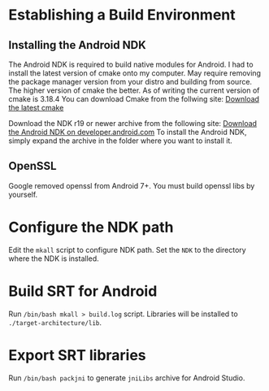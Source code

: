 # Establishing a Build Environment
## Installing the Android NDK
The Android NDK is required to build native modules for Android.
I had to install the latest version of cmake onto my computer. 
May require removing the package manager version from your distro and building from source. 
The higher version of cmake the better. As of writing the current version of cmake is 3.18.4
You can download Cmake from the follwing site:
[Download the latest cmake](https://cmake.org/download/)

Download the NDK r19 or newer archive from the following site:
[Download the Android NDK on developer.android.com](https://developer.android.com/ndk/downloads/index.html)
To install the Android NDK, simply expand the archive in the folder where you want to install it.
## OpenSSL
Google removed openssl from Android 7+. You must build openssl libs by yourself.
# Configure the NDK path
Edit the ```mkall``` script to configure NDK path. Set the ```NDK``` to the directory where the NDK is installed.
# Build SRT for Android
Run ```/bin/bash mkall > build.log``` script. Libraries will be installed to ```./target-architecture/lib```.
# Export SRT libraries
Run ```/bin/bash packjni``` to generate ```jniLibs``` archive for Android Studio.
